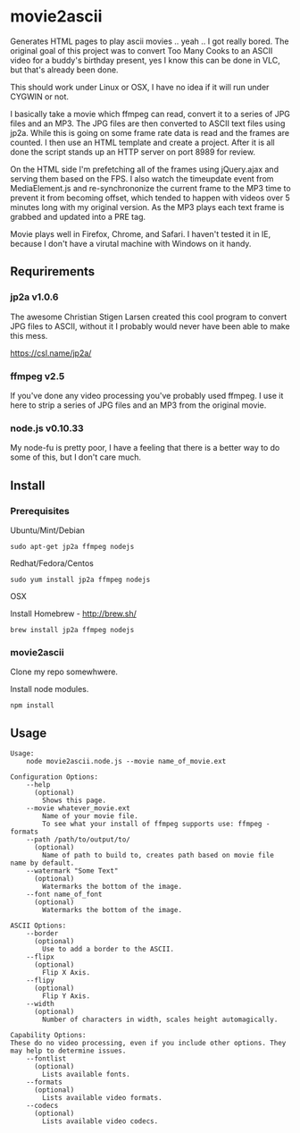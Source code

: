 # movie2ascii

Generates HTML pages to play ascii movies .. yeah .. I got really bored. The original goal of this project was to convert Too Many Cooks to an ASCII video for a buddy's birthday present, yes I know this can be done in VLC, but that's already been done.

This should work under Linux or OSX, I have no idea if it will run under CYGWIN or not.  

I basically take a movie which ffmpeg can read, convert it to a series of JPG files and an MP3.  The JPG files are then converted to ASCII text files using jp2a.  While this is going on some frame rate data is read and the frames are counted.  I then use an HTML template and create a project.  After it is all done the script stands up an HTTP server on port 8989 for review.  

On the HTML side I'm prefetching all of the frames using jQuery.ajax and serving them based on the FPS.  I also watch the timeupdate event from MediaElement.js and re-synchrononize the current frame to the MP3 time to prevent it from becoming offset, which tended to happen with videos over 5 minutes long with my original version.  As the MP3 plays each text frame is grabbed and updated into a PRE tag.

Movie plays well in Firefox, Chrome, and Safari.  I haven't tested it in IE, because I don't have a virutal machine with Windows on it handy.

## Requrirements

### jp2a v1.0.6
The awesome Christian Stigen Larsen created this cool program to convert JPG files to ASCII, without it I probably would never have been able to make this mess.

https://csl.name/jp2a/

### ffmpeg v2.5
If you've done any video processing you've probably used ffmpeg.  I use it here to strip a series of JPG files and an MP3 from the original movie.

### node.js v0.10.33
My node-fu is pretty poor, I have a feeling that there is a better way to do some of this, but I don't care much.

## Install

### Prerequisites

Ubuntu/Mint/Debian
```
sudo apt-get jp2a ffmpeg nodejs
```
Redhat/Fedora/Centos
```
sudo yum install jp2a ffmpeg nodejs
```
OSX

Install Homebrew - http://brew.sh/
```
brew install jp2a ffmpeg nodejs
```

### movie2ascii

Clone my repo somewhwere.

Install node modules.

```
npm install
```

## Usage

```
Usage:
	node movie2ascii.node.js --movie name_of_movie.ext

Configuration Options:
	--help
	  (optional)
		Shows this page.
	--movie whatever_movie.ext
		Name of your movie file.
		To see what your install of ffmpeg supports use: ffmpeg -formats
	--path /path/to/output/to/
	  (optional)
		Name of path to build to, creates path based on movie file name by default.
	--watermark "Some Text"
	  (optional)
		Watermarks the bottom of the image.
	--font name_of_font
	  (optional)
		Watermarks the bottom of the image.

ASCII Options:
	--border
	  (optional)
		Use to add a border to the ASCII.
	--flipx
	  (optional)
		Flip X Axis.
	--flipy
	  (optional)
		Flip Y Axis.
	--width
	  (optional)
		Number of characters in width, scales height automagically.

Capability Options:
These do no video processing, even if you include other options. They may help to determine issues.
	--fontlist
	  (optional)
		Lists available fonts.
	--formats
	  (optional)
		Lists available video formats.
	--codecs
	  (optional)
		Lists available video codecs.

```

